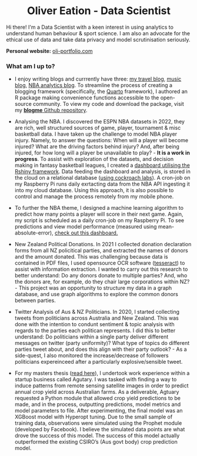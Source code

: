 <h1 align="center"> Oliver Eation - Data Scientist</h1>

Hi there! I'm a Data Scientist with a keen interest in using analytics to understand human behaviour & sport science. I am also an advocate for the ethical use of data and take data privacy and model scrutinisation seriously.

**Personal website:** [oli-portfolio.com](https://oli-portfolio.netlify.app/)


### What am I up to? 

- I enjoy writing blogs and currrently have three: [my travel blog](https://shaggycamel-travelblog.netlify.app/), [music blog](https://shaggycamel.quarto.pub/freds_music_blog/), [NBA analytics blog](https://shaggycamel.quarto.pub/fantasy-2023/). To streamline the process of creating a blogging framework (specifically, the [Quarto](https://quarto.org/) framework), I authored an R package making convenience functions accessible to the open-source community. To view my code and download the package, visit my [**blogme** Github repository](https://github.com/shaggycamel/blogme).

- Analysing the NBA. I discovered the ESPN NBA datasets in 2022, they are rich, well structured sources of game, player, tournament & misc basketball data. I have taken up the challenge to model NBA player injury. Namely, to answer the questions: When will a player will become injured? What are the driving factors behind injury? And, after being injured, for how long will a player be unavailable to play? - __It is a work in progress__. To assist with exploration of the datasets, and decision making in fantasy basketball leagues, I created a [dashboard utilising the Rshiny framework](https://shaggycamel.shinyapps.io/NBA-Analysis/). Data feeding the dashboard and analysis, is stored in the cloud on a relational database ([using cockroach labs](https://www.cockroachlabs.com/)). A cron-job on my Raspberry Pi runs daily exrtacting data from the NBA API ingesting it into my cloud database. Using this approach, it is also possible to control and manage the process remotely from my mobile phone.

- To further the NBA theme, I designed a machine learning algorithm to predict how many points a player will score in their next game. Again, my script is scheduled as a daily cron-job on my Raspberry Pi. To see predictions and view model performance (measured using mean-absolute-error), [check out this dashboard.](https://shaggycamel.shinyapps.io/NBA-Player-Points-Prediction/)

- New Zealand Political Donations. In 2021 I collected donation declaration forms from all NZ policitical parties, and extracted the names of donors and the amount donated. This was challenging because data is contained in PDF files, I used opensource OCR software ([tesseract](https://github.com/tesseract-ocr/tesseract)) to assist with information extraction. I wanted to carry out this research to better understand: Do any donors donate to multiple parties? And, who the donors are, for example, do they chair large corporations within NZ? - This project was an opportunity to structure my data in a graph database, and use graph algorithms to explore the common donors between parties.

- Twitter Analysis of Aus & NZ Politicians. In 2020, I started collecting tweets from politicians across Australia and New Zealand. This was done with the intention to condunt sentiment & topic analysis with regards to the parties each politican represents. I did this to better understand: Do politicians within a single party deliver different messages on twitter (party uniformity)? What type of topics do different parties tweet about, and does this align with their party outlook? - As a side-quest, I also monitored the increase/decrease of followers politicians expereinceed after a particularly explosive/sensible tweet.

- For my masters thesis ([read here](https://drive.google.com/file/d/1a28B6vzlVzTqRGa1yIGfOYc2CE5ecGZE/view?pli=1)), I undertook work experience within a startup business called Agutary. I was tasked with finding a way to induce patterns from remote sensing satellite images in order to predict annual crop yield across Australian farms. As a deliverable, Agtuary requested a Python module that allowed crop yield predictions to be made, and in the process, outputting predictions, model metrics and model parameters to file. After experimenting, the final model was an XGBoost model with Hyperopt tuning. Due to the small sample of training data, observations were simulated using the Prophet module (developed by Facebook). I believe the simulated data points are what drove the success of this model. The success of this model actually outperformed the existing CSIRO’s (Aus govt body) crop prediction model.

